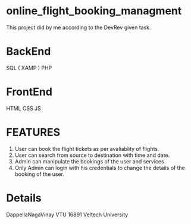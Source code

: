 # online_flight_booking_managment 
This project did by me according to the DevRev given task.


# BackEnd
SQL ( XAMP )
PHP

# FrontEnd
HTML
CSS
JS

# FEATURES

1. User can book the flight tickets as per avaliablity of flights.
2. User can search from source to destination with time and date.
3. Admin can manipulate the bookings of the user and services
4. Only Admin can login with his credentials to change the details of the booking of the user.

# Details 
DappellaNagaVinay
VTU 16891
Veltech University


